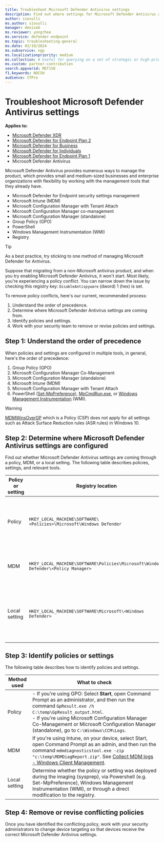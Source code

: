 ```yaml
---
title: Troubleshoot Microsoft Defender Antivirus settings
description: Find out where settings for Microsoft Defender Antivirus are coming from.
author: siosulli
ms.author: siosulli
manager: deniseb
ms.reviewer: yongrhee
ms.service: defender-endpoint
ms.topic: troubleshooting-general
ms.date: 03/19/2024
ms.subservice: ngp
ms.localizationpriority: medium 
ms.collection: # Useful for querying on a set of strategic or high-priority content.
ms.custom: partner-contribution
search.appverid: MET150
f1.keywords: NOCSH
audience: ITPro
---
```


# Troubleshoot Microsoft Defender Antivirus settings

**Applies to:**

- [Microsoft Defender XDR](https://go.microsoft.com/fwlink/?linkid=2118804)
- [Microsoft Defender for Endpoint Plan 2](https://go.microsoft.com/fwlink/p/?linkid=2154037)
- [Microsoft Defender for Business](https://www.microsoft.com/security/business/endpoint-security/microsoft-defender-business)
- [Microsoft Defender for Individuals](https://www.microsoft.com/microsoft-365/microsoft-defender-for-individuals)
- [Microsoft Defender for Endpoint Plan 1](https://go.microsoft.com/fwlink/p/?linkid=2154037)
- Microsoft Defender Antivirus

Microsoft Defender Antivirus provides numerous ways to manage the product, which provides small and medium-sized businesses and enterprise organizations with flexibility by working with the management tools that they already have.

- Microsoft Defender for Endpoint security settings management
- Microsoft Intune (MDM)
- Microsoft Configuration Manager with Tenant Attach
- Microsoft Configuration Manager co-management
- Microsoft Configuration Manager (standalone)
- Group Policy (GPO)
- PowerShell
- Windows Management Instrumentation (WMI)
- Registry

> [!TIP]
> As a best practice, try sticking to one method of managing Microsoft Defender for Antivirus. 

Suppose that migrating from a non-Microsoft antivirus product, and when you try enabling Microsoft Defender Antivirus, it won't start. Most likely, you're experiencing a policy conflict. You can narrow down the issue by checking this registry key: `DisableAntispyware` (dword) 1 (hex) is set. 

To remove policy conflicts, here's our current, recommended process:

1. Understand the order of precedence.
2. Determine where Microsoft Defender Antivirus settings are coming from.
3. Identify policies and settings.
4. Work with your security team to remove or revise policies and settings.

## Step 1: Understand the order of precedence

When policies and settings are configured in multiple tools, in general, here's the order of precedence:

1. Group Policy (GPO)
2. Microsoft Configuration Manager Co-Management
3. Microsoft Configuration Manager (standalone)
4. Microsoft Intune (MDM)
5. Microsoft Configuration Manager with Tenant Attach
6. PowerShell ([Set-MpPreference](/powershell/module/defender/set-mppreference)), [MpCmdRun.exe](command-line-arguments-microsoft-defender-antivirus.md), or [Windows Management Instrumentation](use-wmi-microsoft-defender-antivirus.md) (WMI).

> [!WARNING]
> [MDMWinsOverGP](/windows/client-management/mdm/policy-csp-controlpolicyconflict) which is a Policy (CSP) does not apply for all settings such as Attack Surface Reduction rules (ASR rules) in Windows 10.
 
## Step 2: Determine where Microsoft Defender Antivirus settings are configured

Find out whether Microsoft Defender Antivirus settings are coming through a policy, MDM, or a local setting. The following table describes policies, settings, and relevant tools.

|Policy or setting| Registry location | Tools|
| -------- | -------- | -------- |
|Policy| `HKEY_LOCAL_MACHINE\SOFTWARE\<Policies>\Microsoft\Windows Defender`|- Microsoft Configuration Manager Co-Management<br/>- Microsoft Configuration Manager<br/>- GPO|
|MDM|`HKEY_LOCAL_MACHINE\SOFTWARE\Policies\Microsoft\Windows Defender\<Policy Manager>` |- Microsoft Intune (MDM)<br/>- Microsoft Configuration Manager with Tenant Attach|
|Local setting|`HKEY_LOCAL_MACHINE\SOFTWARE\Microsoft\<Windows Defender>`|- MpCmdRun.exe<br/>- PowerShell (Set-MpPreference)<br/>- Windows Management Instrumentation (WMI)|

## Step 3: Identify policies or settings

The following table describes how to identify policies and settings.

|Method used | What to check |
| -------- | -------- |
|Policy| - If you're using GPO: Select **Start**, open Command Prompt as an administrator, and then run the command `GpResult.exe /h C:\temp\GpResult_output.html`. <br/>- If you're using Microsoft Configuration Manager Co-Management or Microsoft Configuration Manager (standalone), go to `C:\Windows\CCM\Logs`.|
|MDM | If you're using Intune, on your device, select Start, open Command Prompt as an admin, and then run the command `mdmdiagnosticstool.exe -zip "c:\temp\MDMDiagReport.zip"`. See [Collect MDM logs - Windows Client Management](/windows/client-management/mdm-collect-logs). |
|Local setting | Determine whether the policy or setting was deployed during the imaging (sysprep), via Powershell (e.g. Set-MpPreference), Windows Management Instrumentation (WMI), or through a direct modification to the registry.|

## Step 4: Remove or revise conflicting policies

Once you have identified the conflicting policy, work with your security administrators to change device targeting so that devices receive the correct Microsoft Defender Antivirus settings.
